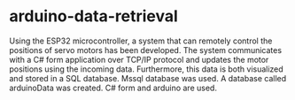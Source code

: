 #     arduino-data-retrieval

Using the ESP32 microcontroller, a system that can remotely control the positions of servo motors has been developed. The system communicates with a C# form application over TCP/IP protocol and updates the motor positions using the incoming data. Furthermore, this data is both visualized and stored in a SQL database. Mssql database was used. A database called arduinoData was created. C# form and arduino are used.

